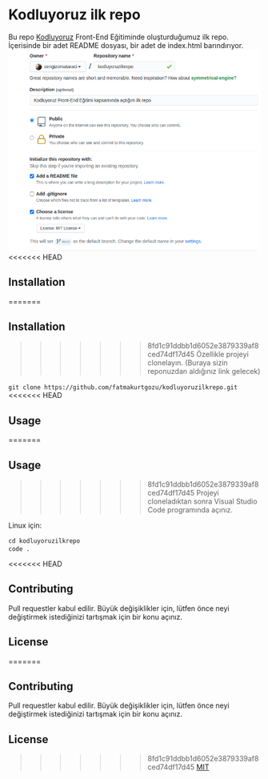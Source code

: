 # Kodluyoruz ilk repo

Bu repo [Kodluyoruz]() Front-End Eğitiminde oluşturduğumuz ilk repo. İçerisinde bir adet README dosyası, bir adet de index.html barındırıyor.
![Kodluyoruz](https://raw.githubusercontent.com/Kodluyoruz/taskforce/main/git/odev1/figures/github.png)
<<<<<<< HEAD

## Installation

=======
## Installation
>>>>>>> 8fd1c91ddbb1d6052e3879339af8ced74df17d45
Özellikle projeyi clonelayın. (Buraya sizin reponuzdan aldığınız link gelecek)

`git clone https://github.com/fatmakurtgozu/kodluyoruzilkrepo.git`
<<<<<<< HEAD

## Usage

=======
## Usage
>>>>>>> 8fd1c91ddbb1d6052e3879339af8ced74df17d45
Projeyi cloneladıktan sonra Visual Studio Code programında açınız.

Linux için:

```
cd kodluyoruzilkrepo
code .
```
<<<<<<< HEAD
## Contributing
Pull requestler kabul edilir. Büyük değişiklikler için, lütfen önce neyi değiştirmek istediğinizi tartışmak için bir konu açınız.

## License

=======

## Contributing
Pull requestler kabul edilir. Büyük değişiklikler için, lütfen önce neyi değiştirmek istediğinizi tartışmak için bir konu açınız.
## License
>>>>>>> 8fd1c91ddbb1d6052e3879339af8ced74df17d45
[MIT]()
